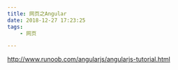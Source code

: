 ```yaml
---
title: 网页之Angular
date: 2018-12-27 17:23:25
tags:
	- 网页

---
```






http://www.runoob.com/angularjs/angularjs-tutorial.html